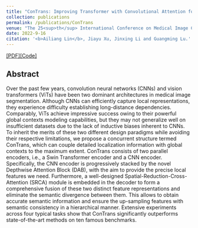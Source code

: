 ```yaml
---
title: "ConTrans: Improving Transformer with Convolutional Attention for Medical Image Segmentation"
collection: publications
permalink: /publications/ConTrans
venue: "The 25<sup>th</sup> International Conference on Medical Image Computing and Computer Assisted Intervention (MICCAI 2022)"
date: 2022-9-16
citation: '<b>Ailiang Lin</b>, Jiayu Xu, Jinxing Li and Guangming Lu.'
---
```


[[PDF]](https://conferences.miccai.org/2022/papers/107-Paper1211.html)[[Code]](https://github.com/TianBaoGe/ConTrans)

## Abstract
Over the past few years, convolution neural networks (CNNs) and vision transformers (ViTs) have been two dominant architectures in medical image segmentation. Although CNNs can efficiently capture local representations, they experience difficulty establishing long-distance dependencies. Comparably, ViTs achieve impressive success owing to their powerful global contexts modeling capabilities, but they may not generalize well on insufficient datasets due to the lack of inductive biases inherent to CNNs. To inherit the merits of these two different design paradigms while avoiding their respective limitations, we propose a concurrent structure termed ConTrans, which can couple detailed localization information with global contexts to the maximum extent. ConTrans consists of two parallel encoders, i.e., a Swin Transformer encoder and a CNN encoder. Specifically, the CNN encoder is progressively stacked by the novel Depthwise Attention Block (DAB), with the aim to provide the precise local features we need. Furthermore, a well-designed Spatial-Reduction-Cross-Attention (SRCA) module is embedded in the decoder to form a comprehensive fusion of these two distinct feature representations and eliminate the semantic divergence between them. This allows to obtain accurate semantic information and ensure the up-sampling features with semantic consistency in a hierarchical manner. Extensive experiments across four typical tasks show that ConTrans significantly outperforms state-of-the-art methods on ten famous benchmarks.